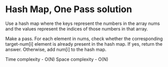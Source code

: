 # Hash Map, One Pass solution

Use a hash map where the keys represent the numbers in the array nums and the values represent the indices of those numbers in that array.

Make a pass. For each element in nums, check whether the corresponding target-num[i] element is already present in the hash map. If yes, return the answer. Otherwise, add num[i] to the hash map.

Time complexity - O(N)
Space complexity - O(N)